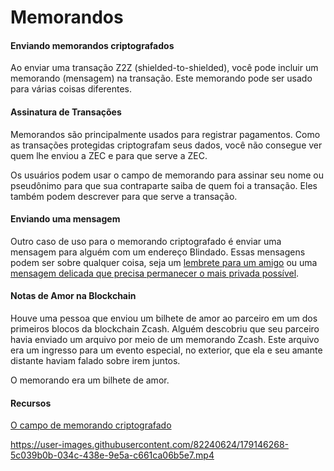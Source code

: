 # Memorandos

#### Enviando memorandos criptografados

Ao enviar uma transação Z2Z (shielded-to-shielded), você pode incluir um memorando (mensagem) na transação. Este memorando pode ser usado para várias coisas diferentes.

#### Assinatura de Transações

Memorandos são principalmente usados para registrar pagamentos. Como as transações protegidas criptografam seus dados, você não consegue ver quem lhe enviou a ZEC e para que serve a ZEC.

Os usuários podem usar o campo de memorando para assinar seu nome ou pseudônimo para que sua contraparte saiba de quem foi a transação. Eles também podem descrever para que serve a transação.

#### Enviando uma mensagem

Outro caso de uso para o memorando criptografado é enviar uma mensagem para alguém com um endereço Blindado. Essas mensagens podem ser sobre qualquer coisa, seja um [lembrete para um amigo](https://twitter.com/iansagstette/status/1542142468505870336) ou uma [mensagem delicada que precisa permanecer o mais privada possível](https://twitter.com/InsideZcash/status/1545800146352578560).

#### Notas de Amor na Blockchain

Houve uma pessoa que enviou um bilhete de amor ao parceiro em um dos primeiros blocos da blockchain Zcash. Alguém descobriu que seu parceiro havia enviado um arquivo por meio de um memorando Zcash. Este arquivo era um ingresso para um evento especial, no exterior, que ela e seu amante distante haviam falado sobre irem juntos.

O memorando era um bilhete de amor.

#### Recursos

[O campo de memorando criptografado](https://electriccoin.co/blog/encrypted-memo-field/)

https://user-images.githubusercontent.com/82240624/179146268-5c039b0b-034c-438e-9e5a-c661ca06b5e7.mp4



